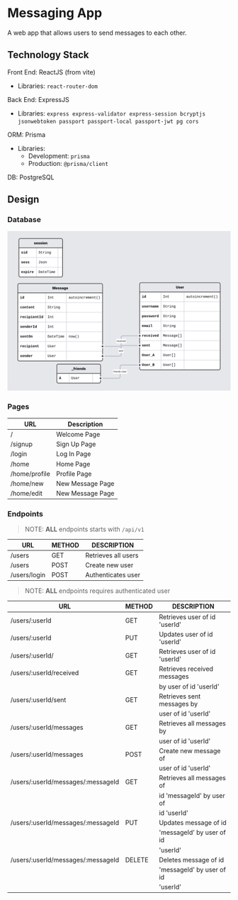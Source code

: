 # Messaging App

A web app that allows users to send messages to each other.

## Technology Stack

Front End: ReactJS (from vite)

- Libraries: `react-router-dom`

Back End: ExpressJS

- Libraries: `express express-validator express-session bcryptjs jsonwebtoken
passport passport-local passport-jwt pg cors`

ORM: Prisma

- Libraries:
  - Development: `prisma`
  - Production: `@prisma/client`

DB: PostgreSQL

## Design

### Database

![Entity Relational Diagram](https://github.com/BradCodeCraft/odin-messaging-app/blob/main/designs/odin-messaging-app.png?raw=true)

### Pages

| URL           | Description      |
| ------------- | ---------------- |
| /             | Welcome Page     |
| /signup       | Sign Up Page     |
| /login        | Log In Page      |
| /home         | Home Page        |
| /home/profile | Profile Page     |
| /home/new     | New Message Page |
| /home/edit    | New Message Page |

### Endpoints

> NOTE: **ALL** endpoints starts with `/api/v1`

| URL          | METHOD | DESCRIPTION         |
| ------------ | ------ | ------------------- |
| /users       | GET    | Retrieves all users |
| /users       | POST   | Create new user     |
| /users/login | POST   | Authenticates user  |

> NOTE: **ALL** endpoints requires authenticated user

| URL                                | METHOD | DESCRIPTION                   |
| ---------------------------------- | ------ | ----------------------------- |
| /users/:userId                     | GET    | Retrieves user of id 'userId' |
| /users/:userId                     | PUT    | Updates user of id 'userId'   |
| /users/:userId/                    | GET    | Retrieves user of id 'userId' |
| /users/:userId/received            | GET    | Retrieves received messages   |
|                                    |        | by user of id 'userId'        |
| /users/:userId/sent                | GET    | Retrieves sent messages by    |
|                                    |        | user of id 'userId'           |
| /users/:userId/messages            | GET    | Retrieves all messages by     |
|                                    |        | user of id 'userId'           |
| /users/:userId/messages            | POST   | Create new message of         |
|                                    |        | user of id 'userId'           |
| /users/:userId/messages/:messageId | GET    | Retrieves all messages of     |
|                                    |        | id 'messageId' by user of     |
|                                    |        | id 'userId'                   |
| /users/:userId/messages/:messageId | PUT    | Updates message of id         |
|                                    |        | 'messageId' by user of id     |
|                                    |        | 'userId'                      |
| /users/:userId/messages/:messageId | DELETE | Deletes message of id         |
|                                    |        | 'messageId' by user of id     |
|                                    |        | 'userId'                      |
